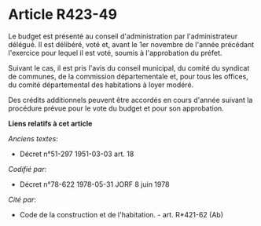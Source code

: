 # Article R423-49

Le budget est présenté au conseil d'administration par l'administrateur délégué. Il est délibéré, voté et, avant le 1er
novembre de l'année précédant l'exercice pour lequel il est voté, soumis à l'approbation du préfet.

Suivant le cas, il est pris l'avis du conseil municipal, du comité du syndicat de communes, de la commission départementale
et, pour tous les offices, du comité départemental des habitations à loyer modéré.

Des crédits additionnels peuvent être accordés en cours d'année suivant la procédure prévue pour le vote du budget et pour
son approbation.

**Liens relatifs à cet article**

_Anciens textes_:

  - Décret n°51-297 1951-03-03 art. 18

_Codifié par_:

  - Décret n°78-622 1978-05-31 JORF 8 juin 1978

_Cité par_:

  - Code de la construction et de l'habitation. - art. R*421-62 (Ab)
